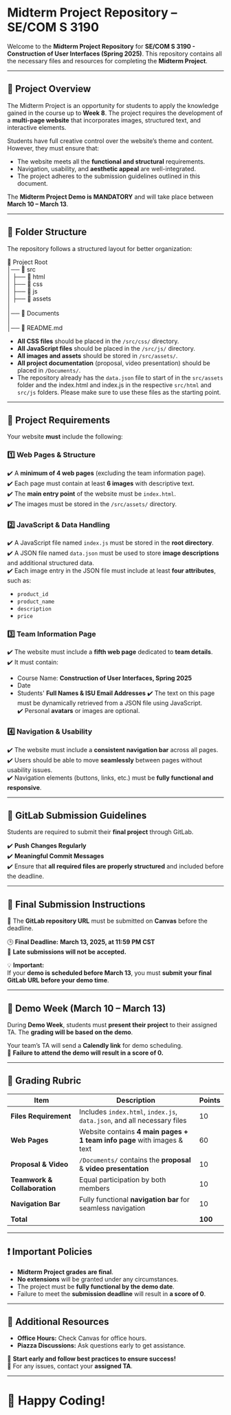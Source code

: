 # Midterm Project Repository – SE/COM S 3190

Welcome to the **Midterm Project Repository** for **SE/COM S 3190 - Construction of User Interfaces (Spring 2025)**. This repository contains all the necessary files and resources for completing the **Midterm Project**.

---

## 📖 Project Overview
The Midterm Project is an opportunity for students to apply the knowledge gained in the course up to **Week 8**. The project requires the development of a **multi-page website** that incorporates images, structured text, and interactive elements.

Students have full creative control over the website’s theme and content. However, they must ensure that:
- The website meets all the **functional and structural** requirements.
- Navigation, usability, and **aesthetic appeal** are well-integrated.
- The project adheres to the submission guidelines outlined in this document.

The **Midterm Project Demo is MANDATORY** and will take place between **March 10 – March 13**.

---

## 📂 Folder Structure
The repository follows a structured layout for better organization:

📂 Project Root  
│── 📂 src  
│   ├── 📂 html  
│   ├── 📂 css  
│   ├── 📂 js  
│   ├── 📂 assets  
│  
│── 📂 Documents  
│  
│── 📄 README.md  


- **All CSS files** should be placed in the `/src/css/` directory.
- **All JavaScript files** should be placed in the `/src/js/` directory.
- **All images and assets** should be stored in `/src/assets/`.
- **All project documentation** (proposal, video presentation) should be placed in `/Documents/`.
- The repository already has the `data.json` file to start of in the `src/assets` folder and the index.html and index.js in the respective `src/html` and `src/js` folders. Please make sure to use these files as the starting point.

---

## 📌 Project Requirements
Your website **must** include the following:

### **1️⃣ Web Pages & Structure**
✔️ A **minimum of 4 web pages** (excluding the team information page).  
✔️ Each page must contain at least **6 images** with descriptive text.  
✔️ The **main entry point** of the website must be `index.html`.  
✔️ The images must be stored in the `/src/assets/` directory.

### **2️⃣ JavaScript & Data Handling**
✔️ A JavaScript file named `index.js` must be stored in the **root directory**.  
✔️ A JSON file named `data.json` must be used to store **image descriptions** and additional structured data.  
✔️ Each image entry in the JSON file must include at least **four attributes**, such as:
   - `product_id`
   - `product_name`
   - `description`
   - `price`

### **3️⃣ Team Information Page**
✔️ The website must include a **fifth web page** dedicated to **team details**.  
✔️ It must contain:
   - Course Name: **Construction of User Interfaces, Spring 2025**
   - Date
   - Students' **Full Names & ISU Email Addresses**
✔️ The text on this page must be dynamically retrieved from a JSON file using JavaScript.  
✔️ Personal **avatars** or images are optional.

### **4️⃣ Navigation & Usability**
✔️ The website must include a **consistent navigation bar** across all pages.  
✔️ Users should be able to move **seamlessly** between pages without usability issues.  
✔️ Navigation elements (buttons, links, etc.) must be **fully functional and responsive**.

---
## 🚀 GitLab Submission Guidelines
Students are required to submit their **final project** through GitLab.

✔️ **Push Changes Regularly**  
✔️ **Meaningful Commit Messages**  
✔️ Ensure that **all required files are properly structured** and included before the deadline.

---

## 📝 Final Submission Instructions
📌 The **GitLab repository URL** must be submitted on **Canvas** before the deadline.

🕒 **Final Deadline:** **March 13, 2025, at 11:59 PM CST**  
🚨 **Late submissions will not be accepted.**  

💡 **Important:**  
If your **demo is scheduled before March 13**, you must **submit your final GitLab URL before your demo time**.

---

## 🎤 Demo Week (March 10 – March 13)
During **Demo Week**, students must **present their project** to their assigned TA. The **grading will be based on the demo**. 

Your team’s TA will send a **Calendly link** for demo scheduling.  
🔹 **Failure to attend the demo will result in a score of 0.**  

---

## 🎯 Grading Rubric
| **Item**                     | **Description**                                                      | **Points** |
|------------------------------|----------------------------------------------------------------------|------------|
| **Files Requirement**        | Includes `index.html`, `index.js`, `data.json`, and all necessary files | 10         |
| **Web Pages**                | Website contains **4 main pages + 1 team info page** with images & text | 60         |
| **Proposal & Video**         | `/Documents/` contains the **proposal** & **video presentation**           | 10         |
| **Teamwork & Collaboration** | Equal participation by both members                                   | 10         |
| **Navigation Bar**           | Fully functional **navigation bar** for seamless navigation           | 10         |
| **Total**                    |                                                                      | **100**    |

---

## ❗ Important Policies
- **Midterm Project grades are final**.  
- **No extensions** will be granted under any circumstances.  
- The project must be **fully functional by the demo date**.  
- Failure to meet the **submission deadline** will result in **a score of 0**.  

---

## 🔗 Additional Resources
- **Office Hours:** Check Canvas for office hours.
- **Piazza Discussions:** Ask questions early to get assistance.

🚀 **Start early and follow best practices to ensure success!**  
📩 For any issues, contact your **assigned TA**.

---

# 🎉  Happy Coding! 